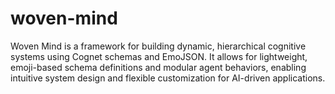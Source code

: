 # woven-mind
Woven Mind is a framework for building dynamic, hierarchical cognitive systems using Cognet schemas and EmoJSON. It allows for lightweight, emoji-based schema definitions and modular agent behaviors, enabling intuitive system design and flexible customization for AI-driven applications.
